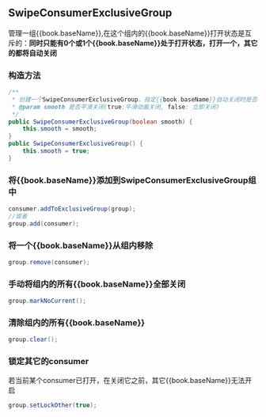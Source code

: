 ## SwipeConsumerExclusiveGroup

管理一组{{book.baseName}},在这个组内的{{book.baseName}}打开状态是互斥的：**同时只能有0个或1个{{book.baseName}}处于打开状态，打开一个，其它的都将自动关闭**

### 构造方法

```java
/**
 * 创建一个SwipeConsumerExclusiveGroup，指定{{book.baseName}}自动关闭时是否平滑关闭
 * @param smooth 是否平滑关闭(true:平滑动画关闭, false: 立即关闭)
 */
public SwipeConsumerExclusiveGroup(boolean smooth) {
    this.smooth = smooth;
}
public SwipeConsumerExclusiveGroup() {
    this.smooth = true;
}
```

### 将{{book.baseName}}添加到SwipeConsumerExclusiveGroup组中
```java
consumer.addToExclusiveGroup(group);
//或者
group.add(consumer);
```
### 将一个{{book.baseName}}从组内移除
```java
group.remove(consumer);
```

### 手动将组内的所有{{book.baseName}}全部关闭
```java
group.markNoCurrent();
```
### 清除组内的所有{{book.baseName}}
```java
group.clear();
```
### 锁定其它的consumer
若当前某个consumer已打开，在关闭它之前，其它{{book.baseName}}无法开启
```java
group.setLockOther(true);
```

